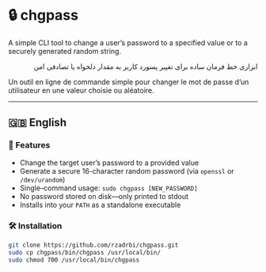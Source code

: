 # 🔒 chgpass

A simple CLI tool to change a user’s password to a specified value or to a securely generated random string.  
<p dir="rtl">ابزاری خط فرمان ساده برای تغییر پسورد کاربر به مقدار دلخواه یا تصادفی امن</p>  
Un outil en ligne de commande simple pour changer le mot de passe d’un utilisateur en une valeur choisie ou aléatoire.

---

## 🇬🇧 English

### 🚀 Features

- Change the target user’s password to a provided value  
- Generate a secure 16-character random password (via `openssl` or `/dev/urandom`)  
- Single–command usage: `sudo chgpass [NEW_PASSWORD]`  
- No password stored on disk—only printed to stdout  
- Installs into your `PATH` as a standalone executable  

### 🛠 Installation

```bash
git clone https://github.com/rzadrbi/chgpass.git
sudo cp chgpass/bin/chgpass /usr/local/bin/
sudo chmod 700 /usr/local/bin/chgpass
